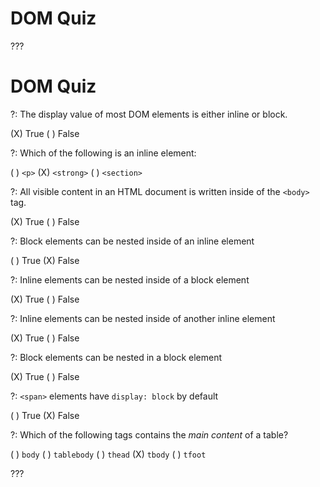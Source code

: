 # DOM Quiz

???

# DOM Quiz

?: The display value of most DOM elements is either inline or block.

(X) True
( ) False

?: Which of the following is an inline element:

( ) `<p>`
(X) `<strong>`
( ) `<section>`

?: All visible content in an HTML document is written inside of the `<body>` tag.

(X) True
( ) False

?: Block elements can be nested inside of an inline element

( ) True
(X) False

?: Inline elements can be nested inside of a block element

(X) True
( ) False

?: Inline elements can be nested inside of another inline element

(X) True
( ) False

?: Block elements can be nested in a block element

(X) True
( ) False

?: `<span>` elements have `display: block` by default

( ) True
(X) False

?: Which of the following tags contains the _main content_ of a table?

( ) `body`
( ) `tablebody`
( ) `thead`
(X) `tbody`
( ) `tfoot`

???
